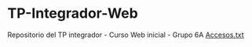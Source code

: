# TP-Integrador-Web
Repositorio del TP integrador - Curso Web inicial - Grupo 6A
[Accesos.txt](https://github.com/YairGaston/TP-Integrador-Web/files/11163606/Accesos.txt)
